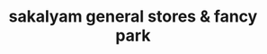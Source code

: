 ---
title: "sakalyam general stores & fancy park"
url: /kottayam/sakalyam-general-stores-and-fancy-park/
shop: general
---